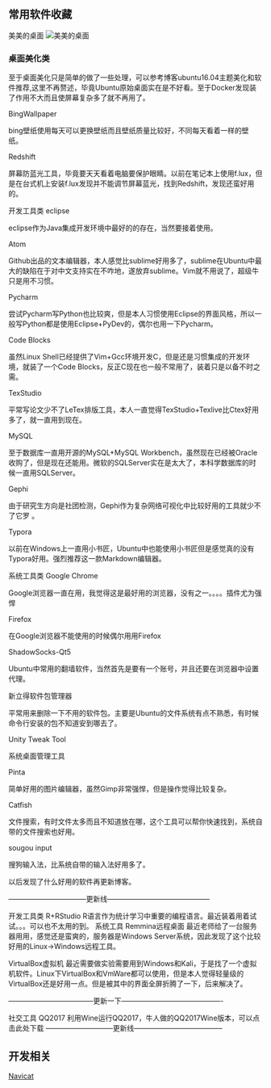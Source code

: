 ## 常用软件收藏
美美的桌面
![美美的桌面](https://img-blog.csdn.net/20171105210551334?watermark/2/text/aHR0cDovL2Jsb2cuY3Nkbi5uZXQvRHJlYW1Ib21lX1M=/font/5a6L5L2T/fontsize/400/fill/I0JBQkFCMA==/dissolve/70/gravity/SouthEast)


### 桌面美化类
至于桌面美化只是简单的做了一些处理，可以参考博客ubuntu16.04主题美化和软件推荐,这里不再赘述，毕竟Ubuntu原始桌面实在是不好看。至于Docker发现装了作用不大而且使屏幕复杂多了就不再用了。

BingWallpaper

bing壁纸使用每天可以更换壁纸而且壁纸质量比较好，不同每天看着一样的壁纸。

Redshift

屏幕防蓝光工具，毕竟要天天看着电脑要保护眼睛。以前在笔记本上使用f.lux，但是在台式机上安装f.lux发现并不能调节屏幕蓝光，找到Redshift，发现还蛮好用的。

开发工具类
eclipse

eclipse作为Java集成开发环境中最好的的存在，当然要接着使用。

Atom

Github出品的文本编辑器，本人感觉比sublime好用多了，sublime在Ubuntu中最大的缺陷在于对中文支持实在不咋地，遂放弃sublime。Vim就不用说了，超级牛只是用不习惯。

Pycharm

尝试Pycharm写Python也比较爽，但是本人习惯使用Eclipse的界面风格，所以一般写Python都是使用Eclipse+PyDev的，偶尔也用一下Pycharm。

Code Blocks

虽然Linux Shell已经提供了Vim+Gcc环境开发C，但是还是习惯集成的开发环境，就装了一个Code Blocks，反正C现在也一般不常用了，装着只是以备不时之需。

TexStudio

平常写论文少不了LeTex排版工具，本人一直觉得TexStudio+Texlive比Ctex好用多了，就一直用到现在。

MySQL

至于数据库一直用开源的MySQL+MySQL Workbench，虽然现在已经被Oracle收购了，但是现在还能用。微软的SQLServer实在是太大了，本科学数据库的时候一直用SQLServer。

Gephi

由于研究生方向是社团检测，Gephi作为复杂网络可视化中比较好用的工具就少不了它罗 。

Typora

以前在Windows上一直用小书匠，Ubuntu中也能使用小书匠但是感觉真的没有Typora好用。强烈推荐这一款Markdown编辑器。

系统工具类
Google Chrome

Google浏览器一直在用，我觉得这是最好用的浏览器，没有之一。。。。插件尤为强悍

Firefox

在Google浏览器不能使用的时候偶尔用用Firefox

ShadowSocks-Qt5

Ubuntu中常用的翻墙软件，当然首先是要有一个账号，并且还要在浏览器中设置代理。

新立得软件包管理器

平常用来删除一下不用的软件包。主要是Ubuntu的文件系统有点不熟悉，有时候命令行安装的包不知道安到哪去了。

Unity Tweak Tool

系统桌面管理工具

Pinta

简单好用的图片编辑器，虽然Gimp非常强悍，但是操作觉得比较复杂。

Catfish

文件搜索，有时文件太多而且不知道放在哪，这个工具可以帮你快速找到，系统自带的文件搜索也好用。

sougou input

搜狗输入法，比系统自带的输入法好用多了。

以后发现了什么好用的软件再更新博客。

———————————更新线——————————————–

开发工具类
R+RStudio
R语言作为统计学习中重要的编程语言。最近装着用着试试。。。可以也不太用的到。
系统工具
Remmina远程桌面
最近老师给了一台服务器用用，感觉还是蛮爽的，服务器是Windows Server系统，因此发现了这个比较好用的Linux->Windows远程工具。

VirtualBox虚拟机
最近需要做实验需要用到Windows和Kali，于是找了一个虚拟机软件。Linux下VirtualBox和VmWare都可以使用，但是本人觉得轻量级的VirtualBox还是好用一点。但是被其中的界面全屏折腾了一下，后来解决了。

————————————更新一下——————————————-

社交工具
QQ2017
利用Wine运行QQ2017，牛人做的QQ2017Wine版本，可以点击此处下载
—————————–更新线————————————–




## 开发相关

[Navicat](https://www.navicat.com/en/products)

